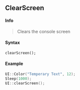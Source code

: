 ## ClearScreen <!-- {docsify-ignore} -->

#### Info
> Clears the console screen<br>
#### Syntax
`clearScreen();`
#### Example
```C++
UI::Color("Temperary Text", 12);
Sleep(1000);
UI::clearScreen();
```